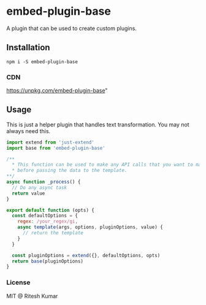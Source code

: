# embed-plugin-base

A plugin that can be used to create custom plugins.

## Installation
```
npm i -S embed-plugin-base
```

### CDN

https://unpkg.com/embed-plugin-base"

## Usage
This is just a helper plugin that handles text transformation. You may not always need this.

```js
import extend from 'just-extend'
import base from 'embed-plugin-base'

/**
  * This function can be used to make any API calls that you want to make  
  * before passing the data to the template.
**/
async function _process() {
  // Do any async task
  return value
}

export default function (opts) {
  const defaultOptions = {
    regex: /your_regex/gi,
    async template(args, options, pluginOptions, value) {
      // return the template
    }
  }

  const pluginOptions = extend({}, defaultOptions, opts)
  return base(pluginOptions)
}
```

### License
MIT @ Ritesh Kumar